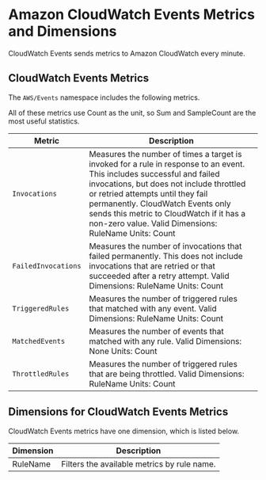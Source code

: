 # Amazon CloudWatch Events Metrics and Dimensions<a name="cwe-metricscollected"></a>

CloudWatch Events sends metrics to Amazon CloudWatch every minute\.

## CloudWatch Events Metrics<a name="cwe-metrics"></a>

The `AWS/Events` namespace includes the following metrics\.

 All of these metrics use Count as the unit, so Sum and SampleCount are the most useful statistics\.


| Metric | Description | 
| --- | --- | 
|  `Invocations`  |  Measures the number of times a target is invoked for a rule in response to an event\. This includes successful and failed invocations, but does not include throttled or retried attempts until they fail permanently\.  CloudWatch Events only sends this metric to CloudWatch if it has a non\-zero value\.  Valid Dimensions: RuleName Units: Count  | 
|  `FailedInvocations`  |  Measures the number of invocations that failed permanently\. This does not include invocations that are retried or that succeeded after a retry attempt\. Valid Dimensions: RuleName Units: Count  | 
|  `TriggeredRules`  |  Measures the number of triggered rules that matched with any event\. Valid Dimensions: RuleName Units: Count  | 
|  `MatchedEvents`  |  Measures the number of events that matched with any rule\. Valid Dimensions: None Units: Count  | 
|  `ThrottledRules`  |  Measures the number of triggered rules that are being throttled\. Valid Dimensions: RuleName Units: Count  | 

## Dimensions for CloudWatch Events Metrics<a name="cwe-metric-dimensions"></a>

CloudWatch Events metrics have one dimension, which is listed below\.


|  Dimension  |  Description  | 
| --- | --- | 
|  RuleName  |  Filters the available metrics by rule name\.  | 